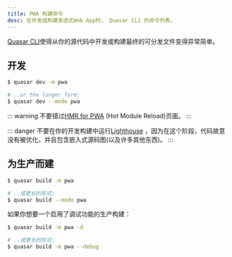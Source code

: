 ```yaml
---
title: PWA 构建命令
desc: 在开发或构建渐进式Web App时， Quasar CLI 的命令列表。
---
```

[Quasar CLI](/start/quasar-cli)使得从你的源代码中开发或构建最终的可分发文件变得异常简单。

## 开发

```bash
$ quasar dev -m pwa

# ..or the longer form:
$ quasar dev --mode pwa
```

::: warning
不要错过[HMR for PWA](/quasar-cli/developing-pwa/hmr-for-dev) (Hot Module Reload)页面。
:::

::: danger
不要在你的开发构建中运行[Lighthouse](https://developers.google.com/web/tools/lighthouse/) ，因为在这个阶段，代码故意没有被优化，并且包含嵌入式源码图(以及许多其他东西)。
:::

## 为生产而建

```bash
$ quasar build -m pwa

# ..或更长的形式:
$ quasar build --mode pwa
```

如果你想要一个启用了调试功能的生产构建：

```bash
$ quasar build -m pwa -d

# ..或更长的形式:
$ quasar build -m pwa --debug
```
